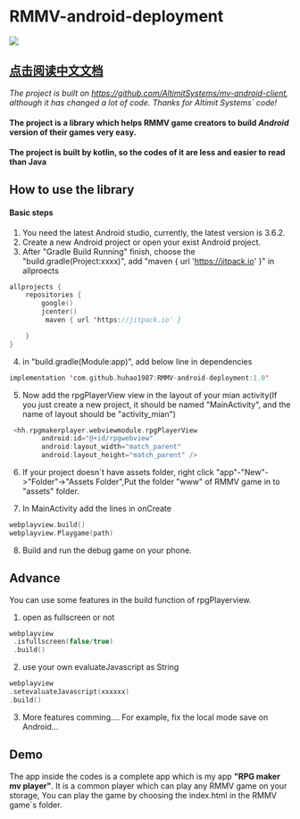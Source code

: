 # RMMV-android-deployment

<img src="https://img.shields.io/github/v/release/huhao1987/RMMV-android-deployment.svg">

## [点击阅读中文文档](https://github.com/huhao1987/RMMV-android-deployment/blob/master/README.zh_CN.md "简体中文")	


 *The project is built on https://github.com/AltimitSystems/mv-android-client, although it has changed a lot of code. Thanks for Altimit Systems` code!*

#### The project is a library which helps RMMV game creators to build  _Android_  version of their games very easy.
**The project is built by kotlin, so the codes of it are less and easier to read than Java**

## How to use the library
#### Basic steps
1. You need the latest Android studio, currently, the latest version is 3.6.2.
2. Create a new Android project or open your exist Android project.
3. After "Gradle Build Running" finish, choose the "build.gradle(Project:xxxx)", add "maven { url 'https://jitpack.io' }" in allproects
```kotlin
allprojects {
    repositories {
        google()
        jcenter()
         maven { url 'https://jitpack.io' }

    }
}
```

4. in "build.gradle(Module:app)", add below line in dependencies
```kotlin
implementation 'com.github.huhao1987:RMMV-android-deployment:1.0'
```

5. Now add the rpgPlayerView view in the layout of your mian activity(If you just create a new project, it should be named "MainActivity", and the name of layout should be "activity_mian")
```kotlin
 <hh.rpgmakerplayer.webviewmodule.rpgPlayerView
        android:id="@+id/rpgwebview"
        android:layout_width="match_parent"
        android:layout_height="match_parent" />
 ```
 
6. If your project doesn`t have assets folder, right click "app"-"New"->"Folder"->"Assets Folder",Put the folder "www" of RMMV game in to "assets" folder.

7. In MainActivity add the lines in onCreate
```kotlin
webplayview.build()
webplayview.Playgame(path)
```
8. Build and run the debug game on your phone.

## Advance 
You can use some features in the build function of rpgPlayerview.
1) open as fullscreen or not
```kotlin
webplayview
 .isfullscreen(false/true)
 .build()
 ```
2) use your own evaluateJavascript as String
 ```kotlin
webplayview
 .setevaluateJavascript(xxxxxx)
 .build()
 ```
3) More features comming....
For example, fix the local mode save on Android...


## Demo
The app inside the codes is a complete app which is my app **"RPG maker mv player"**. It is a common player which can play any RMMV game on your storage, You can play the game by choosing the index.html in the RMMV game`s folder. 


